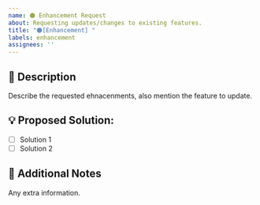 ```yaml
---
name: 🟠 Enhancement Request
about: Requesting updates/changes to existing features.
title: "🟠[Enhancement] "
labels: enhancement
assignees: ''
---
```


## 🚀 Description
Describe the requested ehnacenments, also mention the feature to update.

## 💡 Proposed Solution:
- [ ] Solution 1
- [ ] Solution 2

## 📌 Additional Notes
Any extra information.
